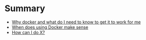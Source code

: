 # Summary

* [Why docker and what do I need to know to get it to work for me](README.md)
* [When does using Docker make sense](first-question.md)
* [How can I do X?](second-question.md)

